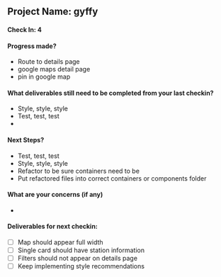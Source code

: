 ## Project Name: gyffy

#### Check In: 4

#### Progress made?
* Route to details page
* google maps detail page
* pin in google map

#### What deliverables still need to be completed from your last checkin?
* Style, style, style
* Test, test, test
* 

#### Next Steps?
* Test, test, test
* Style, style, style
* Refactor to be sure containers need to be
* Put refactored files into correct containers or components folder

#### What are your concerns (if any)
* 

#### Deliverables for next checkin:

- [ ] Map should appear full width
- [ ] Single card should have station information
- [ ] Filters should not appear on details page
- [ ] Keep implementing style recommendations 
